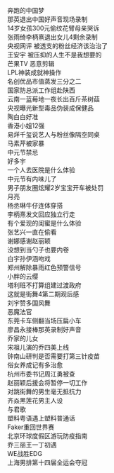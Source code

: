 奔跑的中国梦  
那英退出中国好声音现场录制  
14岁女孩300元偷纹花臂母亲哭诉  
张雨绮李柄熹退出女儿4剩余录制  
央视网评 被透支的粉丝经济该治治了  
王安宇 被压抑的人生不是我想要的  
芒果TV 恶意剪辑  
LPL神装成就神操作  
名创优品市值蒸发三分之二  
国家防总派工作组赴陕西  
云南一蓝莓地一夜长出百斤茶树菇  
央视曝光新型毒品伪装成保健品  
陶白白好准  
香港小姐12强  
易烊千玺说艺人与粉丝像隔空同桌  
马素芹被家暴  
中元节禁忌  
好多宇  
一个人去医院是什么体验  
中元节有内味儿了  
男子朋友圈炫耀2岁宝宝开车被处罚  
月亮  
杨丞琳牛仔连体穿搭  
李柄熹发文回应独立行走  
有个爱现的闺蜜是什么体验  
张艺兴一直在偷看  
谢娜感谢赵丽颖  
没想到当勺子也要内卷  
白宇孙伊涵吻戏  
郑州解除暴雨红色预警信号  
小胖的云缨  
塔利班不打算组建过渡政府  
这就是街舞4第二期观后感  
刘宇赞多国风舞  
恶魔法官  
东莞卡车侧翻当场压扁小车  
廖昌永接棒那英录制好声音  
乔家的儿女  
宋祖儿演的乔四美上线  
钟南山研判是否需要打第三针疫苗  
俗女养成记有多治愈  
杭州市委书记周江勇被查  
赵丽颖后援会将暂停一切工作  
对跳街舞的男生毫无抵抗力  
齐焱黑莲花男主人设  
与君歌  
塑料粤语遇上塑料普通话  
Faker重回世界赛  
北京环球度假区游玩防疫指南  
乔三丽王一丁初遇  
WE战胜EDG  
上海男排第十四届全运会夺冠  
